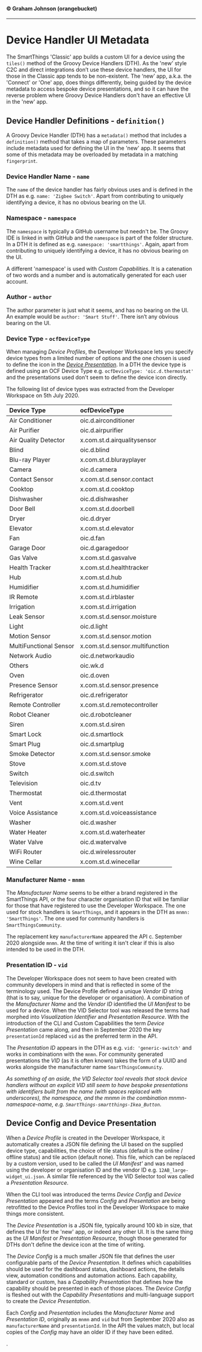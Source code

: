 #### &copy; Graham Johnson (orangebucket)
---
# Device Handler UI Metadata
The SmartThings 'Classic' app builds a custom UI for a device using the `tiles()` method of the Groovy Device Handlers (DTH). 
As the 'new' style C2C and direct integrations don’t use these device handlers, the UI for those in the Classic app tends to be non-existent. 
The ‘new’ app, a.k.a. the 'Connect' or 'One' app, does things differently, being guided by the device metadata to access bespoke device presentations,
and so it can have the reverse problem where Groovy Device Handlers don't have an effective UI in the 'new' app.

## Device Handler Definitions - `definition()`
A Groovy Device Handler (DTH) has a `metadata()` method that includes a `definition()` method that takes a map of parameters. These parameters include
metadata used for defining the UI in the 'new' app. It seems that some of this metadata may be overloaded by metadata in a matching `fingerprint`.

### Device Handler Name - `name`
The `name` of the device handler has fairly obvious uses and is defined in the DTH as e.g. `name: 'Zigbee Switch'`. Apart from contributing to uniquely identifying a device, it has no obvious bearing on the UI.

### Namespace - `namespace`
The `namespace` is typically a GitHub username but needn't be. The Groovy IDE is linked in with GitHub and the `namespace` is part of the folder structure.
In a DTH it is defined as e.g. `namespace: 'smartthings'`. Again, apart from contributing to uniquely identifying a device, it has no obvious bearing on the UI.

A different 'namespace' is used with *Custom Capabilities*. It is a catenation of two words and a number and is automatically generated for each user account.
 
### Author - `author`
The author parameter is just what it seems, and has no bearing on the UI. An example would be `author: 'Smart Stuff'`. There isn’t any obvious bearing on the UI.

### Device Type - `ocfDeviceType`
When managing *Device Profiles*, the Developer Workspace lets you specify device types from a limited number of options and the one chosen is used to define the icon in the *[Device Presentation](#device-config-and-device-presentation)*. 
In a DTH the device type is defined using an OCF Device Type  e.g. `ocfDeviceType: 'oic.d.thermostat'` and the presentations used don't seem to define the device icon directly.

The following list of device types was extracted from the Developer Workspace on 5th July 2020.

Device Type|ocfDeviceType
:---|:---
Air Conditioner|oic.d.airconditioner
Air Purifier|oic.d.airpurifier
Air Quality Detector|x.com.st.d.airqualitysensor
Blind|oic.d.blind
Blu-ray Player|x.com.st.d.blurayplayer
Camera|oic.d.camera
Contact Sensor|x.com.st.d.sensor.contact
Cooktop|x.com.st.d.cooktop
Dishwasher|oic.d.dishwasher
Door Bell|x.com.st.d.doorbell
Dryer|oic.d.dryer
Elevator|x.com.st.d.elevator
Fan|oic.d.fan
Garage Door|oic.d.garagedoor
Gas Valve|x.com.st.d.gasvalve
Health Tracker|x.com.st.d.healthtracker
Hub|x.com.st.d.hub
Humidifier|x.com.st.d.humidifier
IR Remote|x.com.st.d.irblaster
Irrigation|x.com.st.d.irrigation
Leak Sensor|x.com.st.d.sensor.moisture
Light|oic.d.light
Motion Sensor|x.com.st.d.sensor.motion
MultiFunctional Sensor|x.com.st.d.sensor.multifunction
Network Audio|oic.d.networkaudio
Others|oic.wk.d
Oven|oic.d.oven
Presence Sensor|x.com.st.d.sensor.presence
Refrigerator|oic.d.refrigerator
Remote Controller|x.com.st.d.remotecontroller
Robot Cleaner|oic.d.robotcleaner
Siren|x.com.st.d.siren
Smart Lock|oic.d.smartlock
Smart Plug|oic.d.smartplug
Smoke Detector|x.com.st.d.sensor.smoke
Stove|x.com.st.d.stove
Switch|oic.d.switch
Television|oic.d.tv
Thermostat|oic.d.thermostat
Vent|x.com.st.d.vent
Voice Assistance|x.com.st.d.voiceassistance
Washer|oic.d.washer
Water Heater|x.com.st.d.waterheater
Water Valve|oic.d.watervalve
WiFi Router|oic.d.wirelessrouter
Wine Cellar|x.com.st.d.winecellar

### Manufacturer Name - `mnmn`
The *Manufacturer Name* seems to be either a brand registered in the SmartThings API, or the four character organisation ID 
that will be familiar for those that have registered to use the Developer Workspace. The one used for stock handlers is 
`SmartThings`, and it appears in the DTH as `mnmn: 'SmartThings'`. The one used for community handlers is `SmartThingsCommunity`.

The replacement key `manufacturerName` appeared the API c. September 2020 alongside `mnmn`. At the time of writing it isn't clear if
this is also intended to be used in the DTH.

### Presentation ID - `vid`
The Developer Workspace does not seem to have been created with community developers in mind and that is reflected in some of the terminology used.
The Device Profile defined a unique *Vendor ID* string (that is to say, unique for the developer or organisation). A combination of the *Manufacturer Name*
and the *Vendor ID* identified the *UI Manifest* to be used for a device. When the VID Selector tool was released the terms had morphed into *Visualization Identifier*
and *Presentation Resource*. With the introduction of the CLI and Custom Capabilities the term *Device Presentation* came along, and then in September 2020 the key 
`presentationId` replaced `vid` as the preferred term in the API.

The *Presentation ID* appears in the DTH as e.g. `vid: 'generic-switch'` and works in combinationn with the `mnmn`. For community generated presentations the *VID* 
(as it is often known) takes the form of a UUID and works alongside the manufacturer name `SmartThingsCommunity`.

*As something of an aside, the VID Selector tool reveals that stock device handlers without an explicit VID still seem to have bespoke presentations with identifiers
built from the name (with spaces replaced with underscores), the namespace, and the mnmn in the combination mnmn-namespace-name, 
e.g. `SmartThings-smartthings-Ikea_Button`.*

## Device Config and Device Presentation
When a *Device Profile* is created in the Developer Workspace, it automatically creates a JSON file defining the UI based on the supplied device type, capabilities, 
the choice of tile status (default is the online / offline status) and tile action (default none). 
This file, which can be replaced by a custom version, used to be called the *UI Manifest'* and was named using the developer or organisation ID and the vendor ID 
e.g. `12AB_large-widget_ui.json`. A similar file referenced by the VID Selector tool was called a *Presentation Resource*.

When the CLI tool was introduced the terms *Device Config* and *Device Presentation* appeared and the terms *Config* and *Presentation* are being retrofitted to the
Device Profiles tool in the Developer Workspace to make things more consistent. 

The *Device Presentation* is a JSON file, typically around 100 kb in size,
that defines the UI for the 'new' app, or indeed any other UI. It is the same thing as the *UI Manifest* or *Presentation Resource*, though those generated for
DTHs don't define the device icon at the time of writing.

The *Device Config* is a much smaller JSON file that defines the user configurable parts of the *Device Presentation*. It defines which capabilities should
be used for the dashboard status, dashboard actions, the details view, automation conditions and automation actions. Each capability, standard or custom, has a
*Capability Presentation* that defines how the capability should be presented in each of those places. The *Device Config* is fleshed out with the *Capability 
Presentations* and multi-language support to create the *Device Presentation*.

Each *Config* and *Presentation* includes the *Manufacturer Name* and *Presentation ID*, originally as `mnmn` and `vid` but from September 2020 also as `manufacturerName`
and `presentationId`. In the API the values match, but local copies of the *Config* may have an older ID if they have been edited.

.
